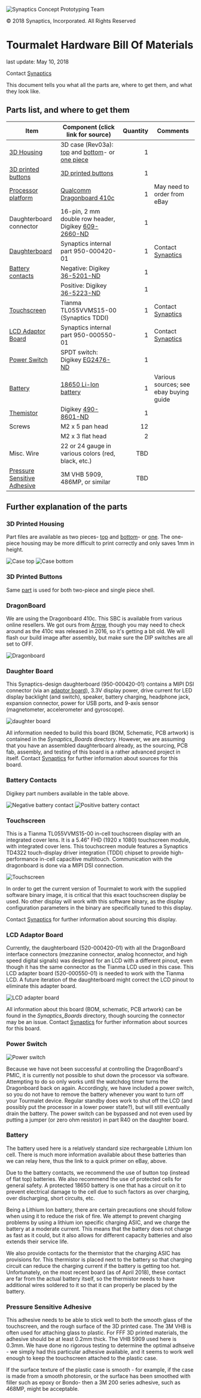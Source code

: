 ![Synaptics Concept Prototyping Team](Pictures/Small/CPT_logo.png) 

&copy; 2018 Synaptics, Incorporated. All Rights Reserved
# Tourmalet Hardware Bill Of Materials

last update: May 10, 2018

Contact [Synaptics](mailto:tourmalet@synaptics.com)

This document tells you what all the parts are, where to get them, and what they look like.

## Parts list, and where to get them
| Item                                                        | Component (click link for source)                                                                                                                             | Quantity | Comments                                            |
|-------------------------------------------------------------|---------------------------------------------------------------------------------------------------------------------------------------------------------------|---------:|-----------------------------------------------------|
| [3D Housing](#3d-printed-housing)                           | 3D case (Rev03a): [top](../Casing/Rev03a_shell_top.STL) and [bottom](../Casing/Rev03a_shell_bottom.STL)- or [one piece](../Casing/Rev03a_one_piece_shell.STL) |      1   |                                                     |
| [3D printed buttons](#3d-printed-buttons)                   | [3D printed buttons](../Casing/Rev03a_buttons.STL)                                                                                                            |      1   |                                                     |
| [Processor platform](#dragonboard)                          | [Qualcomm Dragonboard 410c](https://www.arrow.com/en/products/dragonboard410c/arrow-development-tools)                                                        |      1   | May need to order from eBay                         |
| Daughterboard connector                                     | 16-pin, 2 mm double row header, Digikey [609-2660-ND](https://www.digikey.com/product-detail/en/amphenol-fci/63453-116LF/609-2660-ND )                        |      1   |                                                     |
| [Daughterboard](#daughter-board)                            | Synaptics internal part 950-000420-01                                                                                                                         |      1   | Contact [Synaptics](mailto:tourmalet@synaptics.com) |
| [Battery contacts](#battery-contacts)                       | Negative: Digikey [36-5201-ND](https://www.digikey.com/product-detail/en/keystone-electronics/5201/36-5201-ND)                                                |      1   |                                                     |
|                                                             | Positive: Digikey [36-5223-ND](https://www.digikey.com/product-detail/en/keystone-electronics/5223/36-5223-ND )                                               |      1   |                                                     |
| [Touchscreen](#touchscreen)                                 | Tianma TL055VVMS15-00 (Synaptics TDDI)                                                                                                                        |      1   | Contact [Synaptics](mailto:tourmalet@synaptics.com) |
| [LCD Adaptor Board](#lcd-adaptor-board)                     | Synaptics internal part 950-000550-01                                                                                                                         |      1   | Contact [Synaptics](mailto:tourmalet@synaptics.com) |
| [Power Switch](#power-switch)                               | SPDT switch: Digikey [EG2476-ND](https://www.digikey.com/product-detail/en/e-switch/EG2476-ND)                                                                |      1   |                                                     |
| [Battery](#battery)                                         | [18650 Li-Ion battery](https://www.ebay.com/gds/18650-Battery-Buying-Guide-/10000000177628747/g.html)                                                         |      1   | Various sources; see ebay buying guide              |
| [Themistor](#battery)                                       | Digikey [490-8601-ND](https://www.digikey.com/product-detail/en/murata-electronics-north-america/NXRT15XH103FA1B030/490-8601-ND/3788625)                      |      1   |                                                     |
| Screws                                                      | M2 x 5 pan head                                                                                                                                               |     12   |                                                     |
|                                                             | M2 x 3 flat head                                                                                                                                              |      2   |                                                     |
| Misc. Wire                                                  | 22 or 24 gauge in various colors (red, black, etc.)                                                                                                           |    TBD   |                                                     |
| [Pressure Sensitive Adhesive](#pressure-sensitive-adhesive) | 3M VHB 5909, 486MP, or similar                                                                                                                                |    TBD   |                                                     |


## Further explanation of the parts

### 3D Printed Housing
Part files are available as two pieces- [top](../Casing/Rev03a_shell_top.STL) and [bottom](../Casing/Rev03a_shell_bottom.STL)- or [one](../Casing/Rev03a_one_piece_shell.STL). The one-piece housing may be more difficult to print correctly and only saves 1mm in height.

![Case top](Pictures/Small/case_top.jpg "Casing top") 
![Case bottom](Pictures/Small/case_bottom.jpg "Casing bottom")

### 3D Printed Buttons
Same [part](../Casing/Rev03a_buttons.STL) is used for both two-piece and single piece shell.

### DragonBoard
We are using the Dragonboard 410c.  This SBC is available from various online resellers. We got ours from [Arrow](https://www.arrow.com/en/products/dragonboard410c/arrow-development-tools), though you may need to check around as the 410c was released in 2016, so it's getting a bit old.
We will flash our build image after assembly, but make sure the DIP switches are all set to OFF.

![Dragonboard](Pictures/Small/dragonboard.jpg "Dragonboard 410c from Arrow")

### Daughter Board
This Synaptics-design daughterboard (950-000420-01) contains a MIPI DSI connector (via an [adaptor board](#lcd-adaptor-board)), 3.3V display power, drive current for LED display backlight (and switch), speaker, battery charging, headphone jack, expansion connector, power for USB ports, and 9-axis sensor (magnetometer, accelerometer and gyroscope).  

![daughter board](Pictures/Small/daughter_board.jpg "Don't try building this by yourself!")

All information needed to build this board (BOM, Schematic, PCB artwork) is contained in the *Synaptics_Boards* directory. However, we are assuming that you have an assembled daughterboard already, as the sourcing, PCB fab, assembly, and testing of this board is a rather advanced project in itself.  Contact [Synaptics](mailto:tourmalet@synaptics.com) for further information about sources for this board.

### Battery Contacts
Digikey part numbers available in the table above.

![Negative battery contact](Pictures/Small/5201_battery_contact.jpg "Negative battery contact") 
![Positive battery contact](Pictures/Small/5223_battery_contact.jpg "Positive battery contact")

### Touchscreen
This is a Tianma TL055VVMS15-00 in-cell touchscreen display with an integrated cover lens.  It is a 5.46" FHD (1920 x 1080) touchscreen module, with integrated cover lens.  This touchscreen module features a Synaptics TD4322 touch-display driver integration (TDDI) chipset to provide high-performance in-cell capacitive multitouch.  Communication with the dragonboard is done via a MIPI DSI connection.  

![Touchscreen](Pictures/Small/Touchscreen.jpg)

In order to get the current version of Tourmalet to work with the supplied software binary image, it is critical that this exact touchscreen display be used.  No other display will work with this software binary, as the display configuration parameters in the binary are specifically tuned to this display. 

Contact [Synaptics](mailto:tourmalet@synaptics.com) for further information about sourcing this display.

### LCD Adaptor Board
Currently, the daughterboard (520-000420-01) with all the DragonBoard interface connectors (mezzanine connector, analog hconnector, and high speed digital signals) was designed for an LCD with a different pinout, even though it has the same connector as the Tianma LCD used in this case. This LCD adapter board (520-000550-01) is needed to work with the Tianma LCD. A future iteration of the daughterboard might correct the LCD pinout to eliminate this adapter board.  

![LCD adapter board](Pictures/Small/lcd_adapter.jpg "LCD adaptor board for daughterboard")

All information about this board (BOM, schematic, PCB artwork) can be found in the *Synaptics_Boards* directory, though sourcing the connector may be an issue. Contact [Synaptics](mailto:tourmalet@synaptics.com) for further information about sources for this board.

### Power Switch
![Power switch](Pictures/Small/switch.jpg)

Because we have not been successful at controlling the DragonBoard's PMIC, it is currently not possible to shut down the processor via software. Attempting to do so only works until the watchdog timer turns the Dragonboard back on again.  Accordingly, we have included a power switch, so you do not have to remove the battery whenever you want to turn off your Tourmalet device. Regular standby does work to shut off the LCD (and possibly put the processor in a lower power state?), but will still eventually drain the battery.
The power switch can be bypassed and not even used by putting a jumper (or zero ohm resistor) in part R40 on the daughter board.

### Battery
The battery used here is a relatively standard size rechargeable Lithium Ion cell. There is much more information available about these batteries than we can relay here, thus the link to a quick primer on eBay, above.

Due to the battery contacts, we recommend the use of button top (instead of flat top) batteries. We also recommend the use of protected cells for general safety. A protected 18650 battery is one that has a circuit on it to prevent electrical damage to the cell due to such factors as over charging, over discharging, short circuits, etc. 

Being a Lithium Ion battery, there are certain precautions one should follow when using it to reduce the risk of fire. We attempt to prevent charging problems by using a lithium ion specific charging ASIC, and we charge the battery at a moderate current. This means that the battery does not charge as fast as it could, but it also allows for different capacity batteries and also extends their service life.

We also provide contacts for the thermistor that the charging ASIC has provisions for. This thermistor is placed next to the battery so that charging circuit can reduce the charging current if the battery is getting too hot. Unfortunately, on the most recent board (as of April 2018), these contact are far from the actual battery itself, so the thermistor needs to have additional wires soldered to it so that it can properly be placed by the battery.

### Pressure Sensitive Adhesive
This adhesive needs to be able to stick well to both the smooth glass of the touchscreen, and the rough surface of the 3D printed case. The 3M VHB is often used for attaching glass to plastic. For FFF 3D printed materials, the adhesive should be at least 0.2mm thick. The VHB 5909 used here is 0.3mm. We have done no rigorous testing to determine the optimal adhseive - we simply had this particular adhesive available, and it seems to work well enough to keep the touchscreen attached to the plastic case.

If the surface texture of the plastic case is smooth - for example, if the case is made from a smooth photoresin, or the surface has been smoothed with filler such as epoxy or Bondo- then a 3M 200 series adhesive, such as 468MP, might be acceptable.
